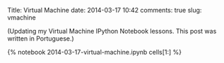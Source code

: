 Title: Virtual Machine
date:  2014-03-17 10:42
comments: true
slug: vmachine


(Updating my Virtual Machine IPython Notebook lessons.  This post was written
 in Portuguese.)

{% notebook 2014-03-17-virtual-machine.ipynb cells[1:] %}
